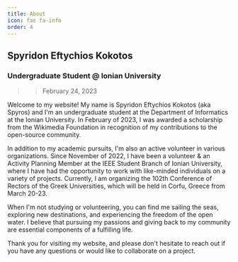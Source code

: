 ```yaml
---
title: About
icon: fas fa-info
order: 4
---
```

## Spyridon Eftychios Kokotos 

### Undergraduate Student @ Ionian University 
>> February 24, 2023

Welcome to my website! My name is Spyridon Eftychios Kokotos (aka Spyros) and I'm an undergraduate student at the Department of Informatics at the Ionian University. In February of 2023, I was awarded a scholarship from the Wikimedia Foundation in recognition of my contributions to the open-source community.

In addition to my academic pursuits, I'm also an active volunteer in various organizations. Since November of 2022, I have been a volunteer & an Activity Planning Member at the IEEE Student Branch of Ionian University, where I have had the opportunity to work with like-minded individuals on a variety of projects. Currently, I am organizing the 102th Conference of Rectors of the Greek Universities, which will be held in Corfu, Greece from March 20-23.

When I'm not studying or volunteering, you can find me sailing the seas, exploring new destinations, and experiencing the freedom of the open water. I believe that pursuing my passions and giving back to my community are essential components of a fulfilling life.

Thank you for visiting my website, and please don't hesitate to reach out if you have any questions or would like to collaborate on a project.
